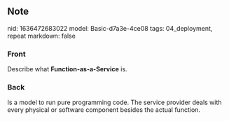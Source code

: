 ## Note
nid: 1636472683022
model: Basic-d7a3e-4ce08
tags: 04_deployment, repeat
markdown: false

### Front
Describe what <b>Function-as-a-Service</b> is.

### Back
Is a model to run pure programming code. The service provider deals with every physical or software component besides the actual function.
